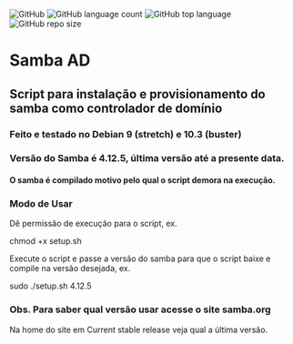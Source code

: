 ![GitHub](https://img.shields.io/github/license/sir0liveira/samba4-ad) ![GitHub language count](https://img.shields.io/github/languages/count/sir0liveira/samba4-ad) ![GitHub top language](https://img.shields.io/github/languages/top/sir0liveira/samba4-ad) ![GitHub repo size](https://img.shields.io/github/repo-size/sir0liveira/samba4-ad) 


# Samba AD
## Script para instalação e provisionamento do samba como controlador de domínio

### Feito e testado no Debian 9 (stretch) e 10.3 (buster)
### Versão do Samba é 4.12.5, última versão até a presente data.
#### O samba é compilado motivo pelo qual o script demora na execução.

### Modo de Usar
Dê permissão de execução para o script, ex.

chmod +x setup.sh

Execute o script e passe a versão do samba para que o script baixe e compile na versão desejada, ex.

sudo ./setup.sh 4.12.5

### Obs. Para saber qual versão usar acesse o site samba.org
Na home do site em Current stable release veja qual a última versão.

